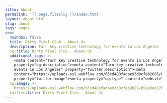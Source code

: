 ```yaml
---
title: About
permalink: '{{ page.fileSlug }}/index.html'
layout: about.html
slug: about
tags: pages
seo:
  noindex: false
  title: Dirty Pixel Club - About Us
  description: Turn key creative technology for events in Los Angeles
  og:title: Dirty Pixel Club - About Us
  additional_tags: >-
    <meta content="Turn key creative technology for events in Los Angeles"
    property="og:description"><meta content="Turn key creative technology for
    events in Los Angeles" property="twitter:description"><meta
    content="https://uploads-ssl.webflow.com/65cd480fadae93d8cfeb2685/65ea3a6c7bbe35bab1f8e6bf_lights-render-min.png"
    property="twitter:image"><meta property="og:type" content="website">
  og:image: >-
    https://uploads-ssl.webflow.com/65cd480fadae93d8cfeb2685/65ea3a6c7bbe35bab1f8e6bf_lights-render-min.png
  twitter:title: Dirty Pixel Club - About Us
---
```



